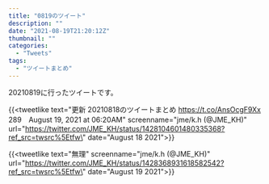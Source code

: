 ```yaml
---
title: "0819のツイート"
description: ""
date: "2021-08-19T21:20:12Z"
thumbnail: ""
categories:
  - "Tweets"
tags:
  - "ツイートまとめ"
---
```

20210819に行ったツイートです。
<!--more-->
{{<tweetlike text=\"更新 20210818のツイートまとめ https://t.co/AnsOcgF9Xx 289　August 19, 2021 at 06:20AM\" screenname=\"jme/k.h (@JME_KH)\" url=\"https://twitter.com/JME_KH/status/1428104601480335368?ref_src=twsrc%5Etfw\" date=\"August 18 2021\">}}

{{<tweetlike text=\"無理\" screenname=\"jme/k.h (@JME_KH)\" url=\"https://twitter.com/JME_KH/status/1428368931618582542?ref_src=twsrc%5Etfw\" date=\"August 19 2021\">}}

